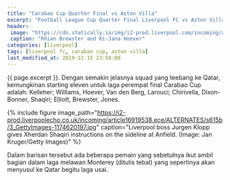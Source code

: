```yaml
---
title: "Carabao Cup Quarter Final vs Aston Villa"
excerpt: "Football League Cup Quarter Final Liverpool FC vs Aston Villa. Rabu, 18 Desember 2019, 02:45 WIB"
header:
 image: "https://cdn.statically.io/img/i2-prod.liverpool.com/incoming/article16681628.ece/ALTERNATES/s810/0_GettyImages-1164740160.jpg"
 caption: "Rhian Brewster and Ki-Jana Hoever"
categories: [liverpool]
tags: [liverpool fc, carabao cup, aston villa]
last_modified_at: 2019-12-15 23:58:00
---
```


{{ page.excerpt }}. Dengan semakin jelasnya squad yang teebang ke Qatar, kemungkinan starting eleven untuk laga perempat final Carabao Cup adalah: Kelleher; Williams, Hoever, Van den Berg, Larouci; Chirivella, Dixon-Bonner, Shaqiri; Elliott, Brewster, Jones.

{% include figure image_path="https://i2-prod.liverpoolecho.co.uk/incoming/article16919538.ece/ALTERNATES/s615b/3_GettyImages-1174620197.jpg" caption="Liverpool boss Jurgen Klopp gives Xherdan Shaqiri instructions on the sideline at Anfield. (Image: Jan Kruger/Getty Images)" %}

Dalam barisan tersebut ada beberapa pemain yang sebetulnya ikut ambil bagian dalam laga melawan Monterey (ditulis tebal) yang sepertinya akan menyusul ke Qatar begitu laga usai.
